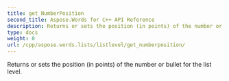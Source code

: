 ```yaml
---
title: get_NumberPosition
second_title: Aspose.Words for C++ API Reference
description: Returns or sets the position (in points) of the number or bullet for the list level. 
type: docs
weight: 0
url: /cpp/aspose.words.lists/listlevel/get_numberposition/
---
```


Returns or sets the position (in points) of the number or bullet for the list level. 

